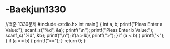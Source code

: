 # -Baekjun1330
//백준 1330문제
#include <stdio.h>
int main() {
	int a, b;
	printf("Pleas Enter a Value:");
	scanf_s("%d", &a);
	printf("\n");
	printf("Pleas Enter b Value:");
	scanf_s("%d", &b);
	printf("\n");
	if(a > b){
		printf(">");
	}
	if (a < b) {
		printf("<");
	}
	if (a == b) {
		printf("==");
	}
	return 0;
}  

